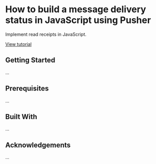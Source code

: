 # How to build a message delivery status in JavaScript using Pusher

Implement read receipts in JavaScript.

[View tutorial](https://pusher.com/tutorials/read-receipts-javascript/)

## Getting Started

...

## Prerequisites

...

## Built With

...

## Acknowledgements

...
